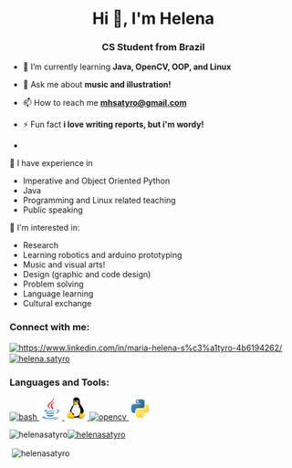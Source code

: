 
<h1 align="center">Hi 👋, I'm Helena</h1>
<h3 align="center">CS Student from Brazil</h3>

- 🌱 I’m currently learning **Java, OpenCV, OOP, and Linux**

- 💬 Ask me about **music and illustration!**

- 📫 How to reach me **mhsatyro@gmail.com**

- ⚡ Fun fact **i love writing reports, but i'm wordy!**
- 
📄 I have experience in
 - Imperative and Object Oriented Python
 - Java
 - Programming and Linux related teaching
 - Public speaking


📝 I'm interested in:
 - Research
 - Learning robotics and arduino prototyping
 - Music and visual arts!
 - Design (graphic and code design)
 - Problem solving
 - Language learning
 - Cultural exchange

<h3 align="left">Connect with me:</h3>
<p align="left">
<a href="https://linkedin.com/in/https://www.linkedin.com/in/maria-helena-s%c3%a1tyro-4b6194262/" target="blank"><img align="center" src="https://raw.githubusercontent.com/rahuldkjain/github-profile-readme-generator/master/src/images/icons/Social/linked-in-alt.svg" alt="https://www.linkedin.com/in/maria-helena-s%c3%a1tyro-4b6194262/" height="30" width="40" /></a>
<a href="https://instagram.com/helena.satyro" target="blank"><img align="center" src="https://raw.githubusercontent.com/rahuldkjain/github-profile-readme-generator/master/src/images/icons/Social/instagram.svg" alt="helena.satyro" height="30" width="40" /></a>
</p>

<h3 align="left">Languages and Tools:</h3>
<p align="left"> <a href="https://www.gnu.org/software/bash/" target="_blank" rel="noreferrer"> <img src="https://www.vectorlogo.zone/logos/gnu_bash/gnu_bash-icon.svg" alt="bash" width="40" height="40"/> </a> <a href="https://www.java.com" target="_blank" rel="noreferrer"> <img src="https://raw.githubusercontent.com/devicons/devicon/master/icons/java/java-original.svg" alt="java" width="40" height="40"/> </a> <a href="https://www.linux.org/" target="_blank" rel="noreferrer"> <img src="https://raw.githubusercontent.com/devicons/devicon/master/icons/linux/linux-original.svg" alt="linux" width="40" height="40"/> </a> <a href="https://opencv.org/" target="_blank" rel="noreferrer"> <img src="https://www.vectorlogo.zone/logos/opencv/opencv-icon.svg" alt="opencv" width="40" height="40"/> </a> <a href="https://www.python.org" target="_blank" rel="noreferrer"> <img src="https://raw.githubusercontent.com/devicons/devicon/master/icons/python/python-original.svg" alt="python" width="40" height="40"/> </a> </p>

<p><img align="left" src="https://github-readme-stats.vercel.app/api/top-langs?username=helenasatyro&show_icons=true&locale=en&layout=compact" alt="helenasatyro" /></p>

<p align="left"> <a href="https://github.com/ryo-ma/github-profile-trophy"><img src="https://github-profile-trophy.vercel.app/?username=helenasatyro" alt="helenasatyro" /></a> </p>
<p>&nbsp;<img align="center" src="https://github-readme-stats.vercel.app/api?username=helenasatyro&show_icons=true&locale=en" alt="helenasatyro" /></p>
